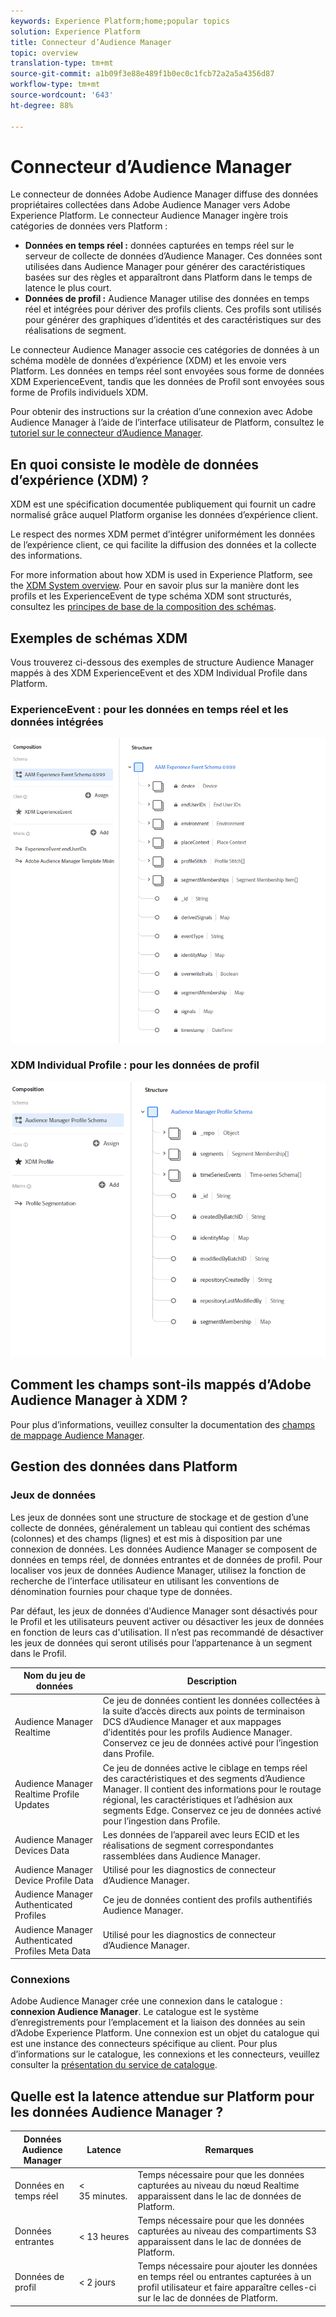 ```yaml
---
keywords: Experience Platform;home;popular topics
solution: Experience Platform
title: Connecteur d’Audience Manager
topic: overview
translation-type: tm+mt
source-git-commit: a1b09f3e88e489f1b0ec0c1fcb72a2a5a4356d87
workflow-type: tm+mt
source-wordcount: '643'
ht-degree: 88%

---
```



# Connecteur d’Audience Manager

Le connecteur de données Adobe Audience Manager diffuse des données propriétaires collectées dans Adobe Audience Manager vers Adobe Experience Platform. Le connecteur Audience Manager ingère trois catégories de données vers Platform :

- **Données en temps réel :** données capturées en temps réel sur le serveur de collecte de données d’Audience Manager. Ces données sont utilisées dans Audience Manager pour générer des caractéristiques basées sur des règles et apparaîtront dans Platform dans le temps de latence le plus court.
- **Données de profil :** Audience Manager utilise des données en temps réel et intégrées pour dériver des profils clients. Ces profils sont utilisés pour générer des graphiques d’identités et des caractéristiques sur des réalisations de segment.

Le connecteur Audience Manager associe ces catégories de données à un schéma modèle de données d’expérience (XDM) et les envoie vers Platform. Les données en temps réel sont envoyées sous forme de données XDM ExperienceEvent, tandis que les données de Profil sont envoyées sous forme de Profils individuels XDM.

Pour obtenir des instructions sur la création d’une connexion avec Adobe Audience Manager à l’aide de l’interface utilisateur de Platform, consultez le [tutoriel sur le connecteur d’Audience Manager](../../tutorials/ui/create/adobe-applications/audience-manager.md).

## En quoi consiste le modèle de données d’expérience (XDM) ?

XDM est une spécification documentée publiquement qui fournit un cadre normalisé grâce auquel Platform organise les données d’expérience client.

Le respect des normes XDM permet d’intégrer uniformément les données de l’expérience client, ce qui facilite la diffusion des données et la collecte des informations.

For more information about how XDM is used in Experience Platform, see the [XDM System overview](../../../xdm/home.md). Pour en savoir plus sur la manière dont les profils et les ExperienceEvent de type schéma XDM sont structurés, consultez les [principes de base de la composition des schémas](../../../xdm/schema/composition.md).

## Exemples de schémas XDM

Vous trouverez ci-dessous des exemples de structure Audience Manager mappés à des XDM ExperienceEvent et des XDM Individual Profile dans Platform.

### ExperienceEvent : pour les données en temps réel et les données intégrées

![](images/aam-experience-events-for-dcs-and-onboarding-data.png)

### XDM Individual Profile : pour les données de profil

![](images/aam-profile-xdm-for-profile-data.png)

## Comment les champs sont-ils mappés d’Adobe Audience Manager à XDM ?

Pour plus d’informations, veuillez consulter la documentation des [champs de mappage Audience Manager](./mapping/audience-manager.md).

## Gestion des données dans Platform

### Jeux de données

Les jeux de données sont une structure de stockage et de gestion d’une collecte de données, généralement un tableau qui contient des schémas (colonnes) et des champs (lignes) et est mis à disposition par une connexion de données. Les données Audience Manager se composent de données en temps réel, de données entrantes et de données de profil. Pour localiser vos jeux de données Audience Manager, utilisez la fonction de recherche de l’interface utilisateur en utilisant les conventions de dénomination fournies pour chaque type de données.

Par défaut, les jeux de données d&#39;Audience Manager sont désactivés pour le Profil et les utilisateurs peuvent activer ou désactiver les jeux de données en fonction de leurs cas d&#39;utilisation. Il n’est pas recommandé de désactiver les jeux de données qui seront utilisés pour l’appartenance à un segment dans le Profil.

| Nom du jeu de données | Description |
| ------------ | ----------- |
| Audience Manager Realtime | Ce jeu de données contient les données collectées à la suite d’accès directs aux points de terminaison DCS d’Audience Manager et aux mappages d’identités pour les profils Audience Manager. Conservez ce jeu de données activé pour l’ingestion dans Profile. |
| Audience Manager Realtime Profile Updates | Ce jeu de données active le ciblage en temps réel des caractéristiques et des segments d’Audience Manager. Il contient des informations pour le routage régional, les caractéristiques et l’adhésion aux segments Edge. Conservez ce jeu de données activé pour l’ingestion dans Profile. |
| Audience Manager Devices Data | Les données de l’appareil avec leurs ECID et les réalisations de segment correspondantes rassemblées dans Audience Manager. |
| Audience Manager Device Profile Data | Utilisé pour les diagnostics de connecteur d’Audience Manager. |
| Audience Manager Authenticated Profiles | Ce jeu de données contient des profils authentifiés Audience Manager. |
| Audience Manager Authenticated Profiles Meta Data | Utilisé pour les diagnostics de connecteur d’Audience Manager. |

### Connexions

Adobe Audience Manager crée une connexion dans le catalogue : **connexion Audience Manager**. Le catalogue est le système d’enregistrements pour l’emplacement et la liaison des données au sein d’Adobe Experience Platform. Une connexion est un objet du catalogue qui est une instance des connecteurs spécifique au client. Pour plus d’informations sur le catalogue, les connexions et les connecteurs, veuillez consulter la [présentation du service de catalogue](../../../catalog/home.md).

## Quelle est la latence attendue sur Platform pour les données Audience Manager ?

| Données Audience Manager | Latence | Remarques |
| --- | --- | --- |
| Données en temps réel | &lt; 35 minutes. | Temps nécessaire pour que les données capturées au niveau du nœud Realtime apparaissent dans le lac de données de Platform. |
| Données entrantes | &lt; 13 heures | Temps nécessaire pour que les données capturées au niveau des compartiments S3 apparaissent dans le lac de données de Platform. |
| Données de profil | &lt; 2 jours | Temps nécessaire pour ajouter les données en temps réel ou entrantes capturées à un profil utilisateur et faire apparaître celles-ci sur le lac de données de Platform. |